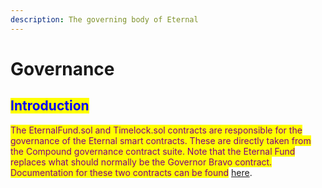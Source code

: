 ```yaml
---
description: The governing body of Eternal
---
```


# Governance

## <mark style="color:blue;">Introduction</mark>

<mark style="color:purple;">The EternalFund.sol and Timelock.sol contracts are responsible for the governance of the Eternal smart contracts. These are directly taken from the Compound governance contract suite. Note that the Eternal Fund replaces what should normally be the Governor Bravo contract. Documentation for these two contracts can be found</mark> [here](https://compound.finance/docs/governance).
